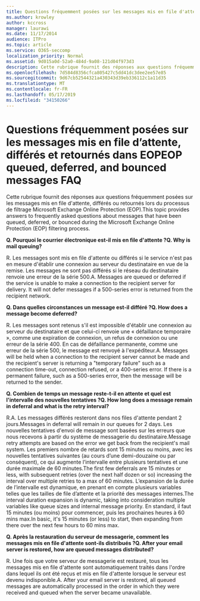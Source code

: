 ```yaml
---
title: Questions fréquemment posées sur les messages mis en file d'attente, différés et retournés dans EOP
ms.author: krowley
author: kccross
manager: laurawi
ms.date: 11/17/2014
audience: ITPro
ms.topic: article
ms.service: O365-seccomp
localization_priority: Normal
ms.assetid: 9d015a0d-52a0-484d-9a08-121d04f973d3
description: Cette rubrique fournit des réponses aux questions fréquemment posées sur les messages mis en file d'attente, différés ou retournés lors du processus de filtrage Microsoft Exchange Online Protection (EOP).
ms.openlocfilehash: 7d584d8356cfca805427c5dd41dc3dee2ee57e85
ms.sourcegitcommit: 9d67cb52544321a430343d39eb336112c1a11d35
ms.translationtype: MT
ms.contentlocale: fr-FR
ms.lasthandoff: 05/17/2019
ms.locfileid: "34150266"
---
```

# <a name="eop-queued-deferred-and-bounced-messages-faq"></a><span data-ttu-id="e1629-103">Questions fréquemment posées sur les messages mis en file d’attente, différés et retournés dans EOP</span><span class="sxs-lookup"><span data-stu-id="e1629-103">EOP queued, deferred, and bounced messages FAQ</span></span>

<span data-ttu-id="e1629-104">Cette rubrique fournit des réponses aux questions fréquemment posées sur les messages mis en file d'attente, différés ou retournés lors du processus de filtrage Microsoft Exchange Online Protection (EOP).</span><span class="sxs-lookup"><span data-stu-id="e1629-104">This topic provides answers to frequently asked questions about messages that have been queued, deferred, or bounced during the Microsoft Exchange Online Protection (EOP) filtering process.</span></span>
  
 <span data-ttu-id="e1629-105">**Q. Pourquoi le courrier électronique est-il mis en file d'attente ?**</span><span class="sxs-lookup"><span data-stu-id="e1629-105">**Q. Why is mail queuing?**</span></span>
  
<span data-ttu-id="e1629-p101">R. Les messages sont mis en file d'attente ou différés si le service n'est pas en mesure d'établir une connexion au serveur du destinataire en vue de la remise. Les messages ne sont pas différés si le réseau du destinataire renvoie une erreur de la série 500.</span><span class="sxs-lookup"><span data-stu-id="e1629-p101">A. Messages are queued or deferred if the service is unable to make a connection to the recipient server for delivery. It will not defer messages if a 500-series error is returned from the recipient network.</span></span>
  
 <span data-ttu-id="e1629-109">**Q. Dans quelles circonstances un message est-il différé ?**</span><span class="sxs-lookup"><span data-stu-id="e1629-109">**Q. How does a message become deferred?**</span></span>
  
<span data-ttu-id="e1629-p102">R. Les messages sont retenus s'il est impossible d'établir une connexion au serveur du destinataire et que celui-ci renvoie une « défaillance temporaire », comme une expiration de connexion, un refus de connexion ou une erreur de la série 400. En cas de défaillance permanente, comme une erreur de la série 500, le message est renvoyé à l'expéditeur.</span><span class="sxs-lookup"><span data-stu-id="e1629-p102">A. Messages will be held when a connection to the recipient server cannot be made and the recipient's server is returning a "temporary failure" such as a connection time-out, connection refused, or a 400-series error. If there is a permanent failure, such as a 500-series error, then the message will be returned to the sender.</span></span>
  
 <span data-ttu-id="e1629-113">**Q. Combien de temps un message reste-t-il en attente et quel est l'intervalle des nouvelles tentatives ?**</span><span class="sxs-lookup"><span data-stu-id="e1629-113">**Q. How long does a message remain in deferral and what is the retry interval?**</span></span>
  
<span data-ttu-id="e1629-114">R.</span><span class="sxs-lookup"><span data-stu-id="e1629-114">A.</span></span> <span data-ttu-id="e1629-115">Les messages différés resteront dans nos files d'attente pendant 2 jours.</span><span class="sxs-lookup"><span data-stu-id="e1629-115">Messages in deferral will remain in our queues for 2 days.</span></span> <span data-ttu-id="e1629-116">Les nouvelles tentatives d'envoi de message sont basées sur les erreurs que nous recevons à partir du système de messagerie du destinataire.</span><span class="sxs-lookup"><span data-stu-id="e1629-116">Message retry attempts are based on the error we get back from the recipient's mail system.</span></span> <span data-ttu-id="e1629-117">Les premiers nombre de retards sont 15 minutes ou moins, avec les nouvelles tentatives suivantes (au cours d’une demi-douzaine ou par conséquent), ce qui augmente l’intervalle entre plusieurs tentatives et une durée maximale de 60 minutes.</span><span class="sxs-lookup"><span data-stu-id="e1629-117">The first few deferrals are 15 minutes or less, with subsequent retries (over the next half dozen or so) increasing the interval over multiple retries to a max of 60 minutes.</span></span> <span data-ttu-id="e1629-118">L’expansion de la durée de l’intervalle est dynamique, en prenant en compte plusieurs variables telles que les tailles de file d’attente et la priorité des messages internes.</span><span class="sxs-lookup"><span data-stu-id="e1629-118">The interval duration expansion is dynamic, taking into consideration multiple variables like queue sizes and internal message priority.</span></span> <span data-ttu-id="e1629-119">En standard, il faut 15 minutes (ou moins) pour commencer, puis les prochaines heures à 60 mins max.</span><span class="sxs-lookup"><span data-stu-id="e1629-119">In basic, it's 15 minutes (or less) to start, then expanding from there over the next few hours to 60 mins max.</span></span>
  
 <span data-ttu-id="e1629-120">**Q. Après la restauration du serveur de messagerie, comment les messages mis en file d'attente sont-ils distribués ?**</span><span class="sxs-lookup"><span data-stu-id="e1629-120">**Q. After your email server is restored, how are queued messages distributed?**</span></span>
  
<span data-ttu-id="e1629-p104">R. Une fois que votre serveur de messagerie est restauré, tous les messages mis en file d'attente sont automatiquement traités dans l'ordre dans lequel ils ont été reçus et mis en file d'attente lorsque le serveur est devenu indisponible.</span><span class="sxs-lookup"><span data-stu-id="e1629-p104">A. After your email server is restored, all queued messages are automatically processed in the order in which they were received and queued when the server became unavailable.</span></span> 
  

